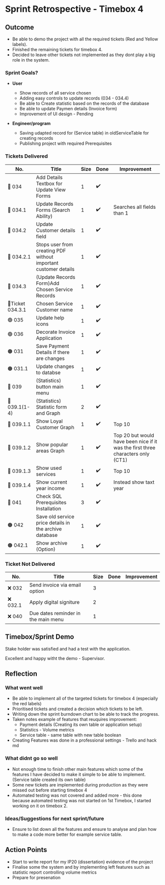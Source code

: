 # Sprint Retrospective - Timebox 4

## Outcome

* Be able to demo the project with all the required tickets (Red and Yellow labels).
* Finished the remaining tickets for timebox 4.
* Decided to leave other tickets not implemented as they dont play a big role in the system.

### Sprint Goals?

* **User**
    * Show records of all service chosen
    * Adding easy controls to update records (034 - 034.4)
    * Be able to Create statistic based on the records of the database
    * Be able to update Paymen details (Invoice form)
    * Improvement of UI design - Pending

* **Engineer/program**
    * Saving udapted record for (Service table) in oldServiceTable for creating records
    * Publishing project with required Prerequisites 



### Tickets Delivered

| No. | Title      | Size | Done | Improvement|
|-----|-----------|---|--- |---|
|🔴 034 | Add Details Textbox for Update View Forms | 1| ✔️  |
|🔴 034.1 | Update Records Forms (Search Ability) | 1 | ✔️  | Searches all fields than 1 
|🔴 034.2 |  Update Customer details field | 1 | ✔️ |
|🔴 034.2.1 | Stops user from creating PDF without important customer details | 1 | ✔️ |
|🔴 034.3 | (Update Records Form)Add Chosen Service Records | 1 | ✔️|  
|🔴Ticket 034.3.1 | Chosen Service Customer name  |1 | ✔️|
|🟢 035  | Update help icons | 1 |  ✔️|
|🟢 036 | Decorate Invoice Application | 1 |✔️ |
|🟠 031 | Save Payment Details if there are changes | 1 |✔️ | |
|🟠 031.1 |Update changes to databse|1|✔️ |
|🔴 039 | (Statistics) button main menu | 1 |✔️ |
|🔴 039.1(1-4) | (Statistics) Statistic form and Graph | 2 |✔️ |
|🔴 039.1.1 | Show Loyal Customer Graph | 1 |✔️ | Top 10
|🔴 039.1.2 | Show popular areas Graph | 1 |✔️ | Top 20 but would have been nice if it was the first three characters only (CT1)
|🔴 039.1.3 | Show used services | 1 |✔️ | Top 10
|🔴 039.1.4 | Show current year income | 1 |✔️ | Instead show taxt year
|🔴  041 | Check SQL Prerequisites Installation | 3 | ✔️ | |
|🟠  042| Save old service price details in the archive database| 1 | ✔️  | |
|🟠  042.1| Show archive (Option)| 1 | ✔️  | |

### Ticket Not Delivered
| No. | Title      | Size | Done | Improvement|
|-----|-----------|---|--- |---|
|❌ 032 |Send invoice via email option |3| |
|❌ 032.1 |Apply digital signiture |2| |
|❌ 040 | Due dates reminder in the main menu | 1 | | |


## Timebox/Sprint Demo

Stake holder was satisfied and had a test with the application.

Excellent and happy witht the demo - Supervisor.

## Reflection

### What went well

* Be able to implement all of the targeted tickets for timebox 4 (especially the red labels)
* Prioritised tickets and created a decision which tickets to be left.
* Writing down the sprint burndown chart to be able to track the progress. 
* Taken notes example of features that reuquires improvement:
    * Payment details (Creating its own table or application setup)
    * Statistics - Volume metrics
    * Service table - same table with new table boolean
* Creating Features was done in a professional settings - Trello and hack md 

### What didnt go so well
* Not enough time to finish other main features which some of the features I have decided to make it simple to be able to implement.(Service table created its own table)
* Some new tickets are implemented during production as they were missed out before starting timebox 4
* Automated testing was not covered and added more - this done because automated testing was not started on 1st Timebox, I started working on it on timebox 2.

### Ideas/Suggestions for next sprint/future

* Ensure to list down all the features and ensure to analyse and plan how to make a code more better for example service table. 


## Action Points

* Start to write report for my IP20 (dissertation) evidence of the project
* Finalise some the system and by implementing left features such as statistic report controlling volume metrics
* Prepare for presenation